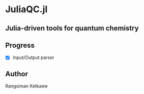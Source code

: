 # JuliaQC.jl
## Julia-driven tools for quantum chemistry

## Progress
- [x] Input/Output parser

## Author
Rangsiman Ketkaew
